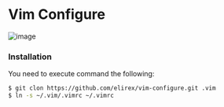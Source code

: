 # Vim Configure

![image](https://elirex.github.io/repo/Vim-Configure/vim.png)

### Installation
You need to execute command the following:
```sh
$ git clon https://github.com/elirex/vim-configure.git .vim
$ ln -s ~/.vim/.vimrc ~/.vimrc
```
